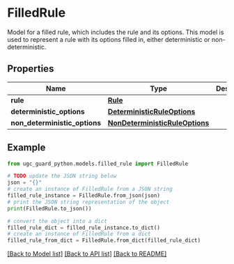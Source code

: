 # FilledRule

Model for a filled rule, which includes the rule and its options.  This model is used to represent a rule with its options filled in, either deterministic or non-deterministic.

## Properties

Name | Type | Description | Notes
------------ | ------------- | ------------- | -------------
**rule** | [**Rule**](Rule.md) |  | 
**deterministic_options** | [**DeterministicRuleOptions**](DeterministicRuleOptions.md) |  | [optional] 
**non_deterministic_options** | [**NonDeterministicRuleOptions**](NonDeterministicRuleOptions.md) |  | [optional] 

## Example

```python
from ugc_guard_python.models.filled_rule import FilledRule

# TODO update the JSON string below
json = "{}"
# create an instance of FilledRule from a JSON string
filled_rule_instance = FilledRule.from_json(json)
# print the JSON string representation of the object
print(FilledRule.to_json())

# convert the object into a dict
filled_rule_dict = filled_rule_instance.to_dict()
# create an instance of FilledRule from a dict
filled_rule_from_dict = FilledRule.from_dict(filled_rule_dict)
```
[[Back to Model list]](../README.md#documentation-for-models) [[Back to API list]](../README.md#documentation-for-api-endpoints) [[Back to README]](../README.md)


